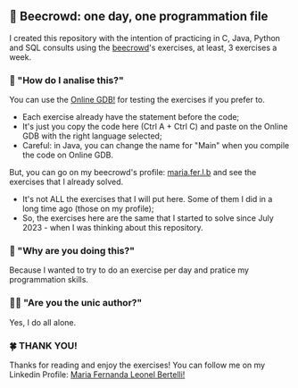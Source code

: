 ## 🚢 Beecrowd: one day, one programmation file
I created this repository with the intention of practicing in C, Java, Python and SQL consults using the <a href = "https://www.beecrowd.com.br/judge/en/login">beecrowd</a>'s exercises, at least, 3 exercises a week.

### 👾 "How do I analise this?" 
You can use the <a href="https://www.onlinegdb.com/" > Online GDB!</a> for testing the exercises if you prefer to.
<ul>
  <li> Each exercise already have the statement before the code;</li>
  <li> It's just you copy the code here (Ctrl A + Ctrl C) and paste on the Online GDB with the right language selected;</li>
  <li> Careful: in Java, you can change the name for "Main" when you compile the code on Online GDB.</li>
</ul>

But, you can go on my beecrowd's profile: <a href = "https://www.beecrowd.com.br/judge/en/profile/723855"> maria.fer.l.b</a> and see the exercises that I already solved. 
<ul>
  <li> It's not ALL the exercises that I will put here. Some of them I did in a long time ago (those on my profile);</li>
  <li> So, the exercises here are the same that I started to solve since July 2023 - when I was thinking about this repository.</li>
</ul>

### 🤔 "Why are you doing this?" 
Because I wanted to try to do an exercise per day and pratice my programmation skills.

### 👩‍💻 "Are you the unic author?" 
Yes, I do all alone.

### 🍀 THANK YOU! 
<p> 
  Thanks for reading and enjoy the exercises! You can follow me on my Linkedin Profile:
  <a href = "https://www.linkedin.com/in/maria-fernanda-leonel-bertelli-252480257"> Maria Fernanda Leonel Bertelli! </a>
</p>
